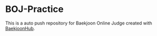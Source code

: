 # BOJ-Practice
This is a auto push repository for Baekjoon Online Judge created with [BaekjoonHub](https://github.com/BaekjoonHub/BaekjoonHub).
